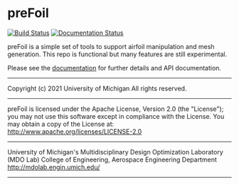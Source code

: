 # preFoil
[![Build Status](https://dev.azure.com/mdolab/Private/_apis/build/status/mdolab.prefoil?repoName=mdolab%2Fprefoil&branchName=main)](https://dev.azure.com/mdolab/Private/_build/latest?definitionId=41&repoName=mdolab%2Fprefoil&branchName=main)
[![Documentation Status](https://readthedocs.com/projects/mdolab-pyfoil/badge/?version=latest&token=cecc9dced1e15350c0f4fe338b0a533062c234a72ec8a4d433122229362c7525)](https://mdolab-pyfoil.readthedocs-hosted.com/en/latest/?badge=latest)

preFoil is a simple set of tools to support airfoil manipulation and mesh generation. This repo is functional but many features are still experimental.

Please see the [documentation](https://mdolab-pyfoil.readthedocs-hosted.com/en/latest/) for further details and API documentation.
______________________________________________________________________________

Copyright (c) 2021 University of Michigan
All rights reserved.
______________________________________________________________________________

preFoil is licensed under the Apache License, Version 2.0 (the "License"); you may not use this software except in compliance with the License. You may obtain a copy of the License at:
http://www.apache.org/licenses/LICENSE-2.0 
______________________________________________________________________________

University of Michigan's Multidisciplinary Design Optimization Laboratory (MDO Lab)
College of Engineering, Aerospace Engineering Department
http://mdolab.engin.umich.edu/
______________________________________________________________________________
